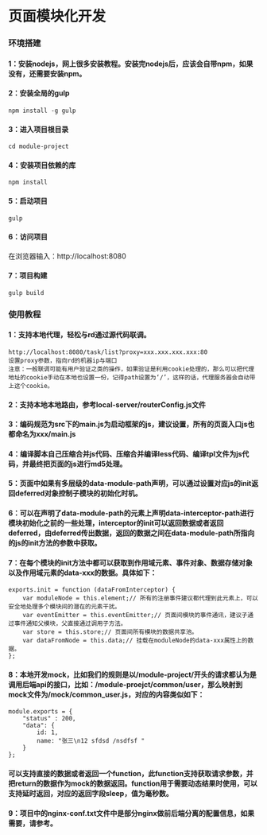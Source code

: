 # 页面模块化开发
### 环境搭建
#### 1：安装nodejs，网上很多安装教程。安装完nodejs后，应该会自带npm，如果没有，还需要安装npm。
#### 2：安装全局的gulp
```
npm install -g gulp
```
#### 3：进入项目根目录
```
cd module-project
```
#### 4：安装项目依赖的库
```
npm install
```
#### 5：启动项目
```
gulp
```
#### 6：访问项目
在浏览器输入：http://localhost:8080
#### 7：项目构建
```
gulp build
```

### 使用教程
#### 1：支持本地代理，轻松与rd通过源代码联调。
```
http://localhost:8080/task/list?proxy=xxx.xxx.xxx.xxx:80
设置proxy参数，指向rd的机器ip与端口
注意：一般联调可能有用户验证之类的操作，如果验证是利用cookie处理的，那么可以把代理地址的cookie手动在本地也设置一份，记得path设置为‘/’，这样的话，代理服务器会自动带上这个cookie。
```
#### 2：支持本地本地路由，参考local-server/routerConfig.js文件
#### 3：编码规范为src下的main.js为启动框架的js，建议设置<body data-module-path="main">，所有的页面入口js也都命名为xxx/main.js
#### 4：编译脚本自己压缩合并js代码、压缩合并编译less代码、编译tpl文件为js代码，并最终把页面的js进行md5处理。
#### 5：页面中如果有多层级的data-module-path声明，可以通过设置对应js的init返回deferred对象控制子模块的初始化时机。
#### 6：可以在声明了data-module-path的元素上声明data-interceptor-path进行模块初始化之前的一些处理，interceptor的init可以返回数据或者返回deferred，由deferred传出数据，返回的数据之间在data-module-path所指向的js的init方法的参数中获取。
#### 7：在每个模块的init方法中都可以获取到作用域元素、事件对象、数据存储对象以及作用域元素的data-xxx的数据。具体如下：
```
exports.init = function (dataFromInterceptor) {
    var moduleNode = this.element;// 所有的注册事件建议都代理到此元素上，可以安全地处理多个模块间的潜在的元素干扰。
    var eventEmitter = this.eventEmitter;// 页面间模块的事件通讯，建议子通过事件通知父模块，父直接通过调用子方法。
    var store = this.store;// 页面间所有模块的数据共享池。
    var dataFromNode = this.data;// 挂载在moduleNode的data-xxx属性上的数据。
};
```
#### 8：本地开发mock，比如我们的规则是以/module-project/开头的请求都认为是调用后端api的接口，比如：/module-proejct/common/user，那么映射到mock文件为/mock/common_user.js，对应的内容类似如下：
```
module.exports = {
    "status" : 200,
    "data": {
        id: 1,
        name: "张三\n12 sfdsd /nsdfsf "
    }
};
```
#### 可以支持直接的数据或者返回一个function，此function支持获取请求参数，并把return的数据作为mock的数据返回。function用于需要动态结果时使用，可以支持延时返回，对应的返回字段sleep，值为毫秒数。

#### 9：项目中的nginx-conf.txt文件中是部分nginx做前后端分离的配置信息，如果需要，请参考。
